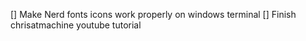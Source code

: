 [] Make Nerd fonts icons work properly on windows terminal
[] Finish chrisatmachine youtube tutorial
